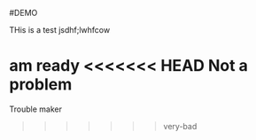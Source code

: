 #DEMO

THis is a test 
jsdhf;lwhfcow

am ready
<<<<<<< HEAD
Not a problem 
=======
Trouble maker
>>>>>>> very-bad
